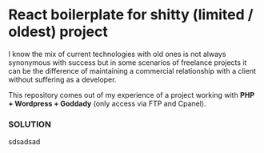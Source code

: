 # React boilerplate for shitty (limited / oldest) project

I know the mix of current technologies with old ones is not always synonymous with success but in some scenarios of freelance projects it can be the difference of maintaining a commercial relationship with a client without suffering as a developer.

This repository comes out of my experience of a project working with **PHP + Wordpress + Goddady** (only access via FTP and Cpanel).

### SOLUTION
sdsadsad
